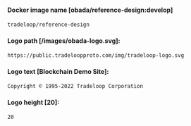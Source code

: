 #### Docker image name [obada/reference-design:develop]
```sh
tradeloop/reference-design
```

#### Logo path [/images/obada-logo.svg]:
```sh
https://public.tradeloopproto.com/img/tradeloop-logo.svg
```

#### Logo text [Blockchain Demo Site]:
```sh
Copyright © 1995-2022 Tradeloop Corporation
```

#### Logo height [20]:
```sh
20
```


